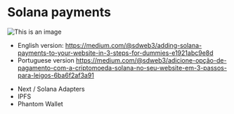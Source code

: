 # Solana payments

![This is an image](https://cloudflare-ipfs.com/ipfs/QmUREtswNNpznPDMBAbaEBY9zrDne3eAgXm97qyeyhFanM)


* English version: https://medium.com/@sdweb3/adding-solana-payments-to-your-website-in-3-steps-for-dummies-e1921abc9e8d
* Portuguese version https://medium.com/@sdweb3/adicione-opção-de-pagamento-com-a-criptomoeda-solana-no-seu-website-em-3-passos-para-leigos-6ba6f2af3a91



- Next / Solana Adapters
- IPFS
- Phantom Wallet


